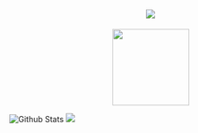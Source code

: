 <h1 align="center"> <a href="https://sunguoqi.com/"> <img src="https://readme-typing-svg.herokuapp.com/?lines=console.log(%22Hello%2C%20World!%22);x0blank祝您今天愉快!&center=true&size=27"> </a> </h1>

<div align="center"> <img height="137px" src="https://github-readme-stats.vercel.app/api?username=x0blank&hide_title=true&hide_border=true&show_icons=trueline_height=21&text_color=000&icon_color=000&bg_color=0,ea6161,ffc64d,fffc4d,52fa5a&theme=graywhite" /> </div>




<!-- <div align="center"> <img src="https://visitor-badge.glitch.me/badge?page_id=x0blank" /> </div> -->

<!-- ![Most Used Languages](https://github-readme-stats.vercel.app/api/top-langs/?username=x0blank&theme=dark&layout=compact) -->
![Github Stats](https://github-readme-stats.vercel.app/api?username=x0blank&show_icons=true&theme=dark&count_private=true)
![](https://activity-graph.herokuapp.com/graph?username=x0blank&theme=github)
